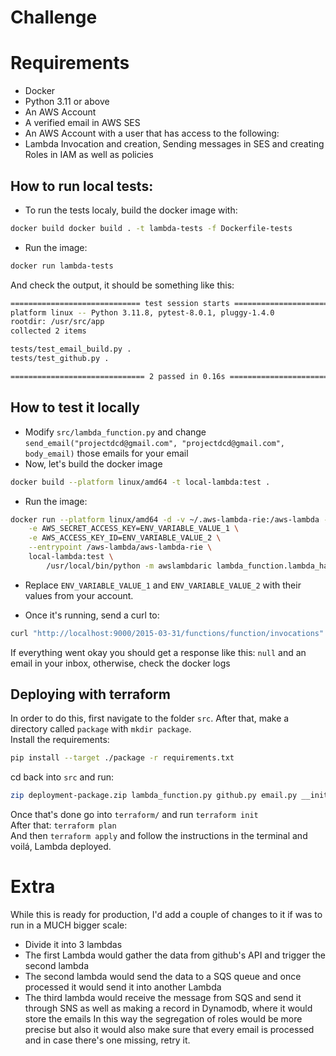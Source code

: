 # Challenge
# Requirements
- Docker
- Python 3.11 or above
- An AWS Account
- A verified email in AWS SES
- An AWS Account with a user that has access to the following:
 - Lambda Invocation and creation, Sending messages in SES and creating Roles in IAM as well as policies
## How to run local tests:
- To run the tests localy, build the docker image with:
```bash
docker build docker build . -t lambda-tests -f Dockerfile-tests
```
- Run the image:
```bash
docker run lambda-tests
```
And check the output, it should be something like this:
```bash
============================= test session starts ==============================
platform linux -- Python 3.11.8, pytest-8.0.1, pluggy-1.4.0
rootdir: /usr/src/app
collected 2 items

tests/test_email_build.py .
tests/test_github.py .

============================== 2 passed in 0.16s ===============================
```

## How to test it locally

- Modify `src/lambda_function.py` and change `send_email("projectdcd@gmail.com", "projectdcd@gmail.com", body_email)` those emails for your email
- Now, let's build the docker image
```bash
docker build --platform linux/amd64 -t local-lambda:test .
```
- Run the image:
```bash
docker run --platform linux/amd64 -d -v ~/.aws-lambda-rie:/aws-lambda -p 9000:8080 \
    -e AWS_SECRET_ACCESS_KEY=ENV_VARIABLE_VALUE_1 \
    -e AWS_ACCESS_KEY_ID=ENV_VARIABLE_VALUE_2 \
    --entrypoint /aws-lambda/aws-lambda-rie \
    local-lambda:test \
        /usr/local/bin/python -m awslambdaric lambda_function.lambda_handler
```
- Replace `ENV_VARIABLE_VALUE_1` and `ENV_VARIABLE_VALUE_2` with their values from your account.

- Once it's running, send a curl to:
```bash
curl "http://localhost:9000/2015-03-31/functions/function/invocations" -d '{}'
```
If everything went okay you should get a response like this: `null` and an email in your inbox, otherwise, check the docker logs

## Deploying with terraform
In order to do this, first navigate to the folder `src`. 
After that, make a directory called `package` with `mkdir package`.
<br>
Install the requirements:
```bash
pip install --target ./package -r requirements.txt
```
cd back into `src` and run:
```bash
zip deployment-package.zip lambda_function.py github.py email.py __init__.py
```
Once that's done go into `terraform/` and run
`terraform init` 
<br>
After that: `terraform plan` <br>
And then `terraform apply` and follow the instructions in the terminal
and voilá, Lambda deployed.

# Extra
While this is ready for production, I'd add a couple of changes to it if was to run in a MUCH bigger scale:
- Divide it into 3 lambdas
- The first Lambda would gather the data from github's API and trigger the second lambda
- The second lambda would send the data to a SQS queue and once processed it would send it into another Lambda
- The third lambda would receive the message from SQS and send it through SNS as well as making a record in Dynamodb, where it would store the emails
In this way the segregation of roles would be more precise but also it would also make sure that every email is processed and in case there's one missing, retry it.
